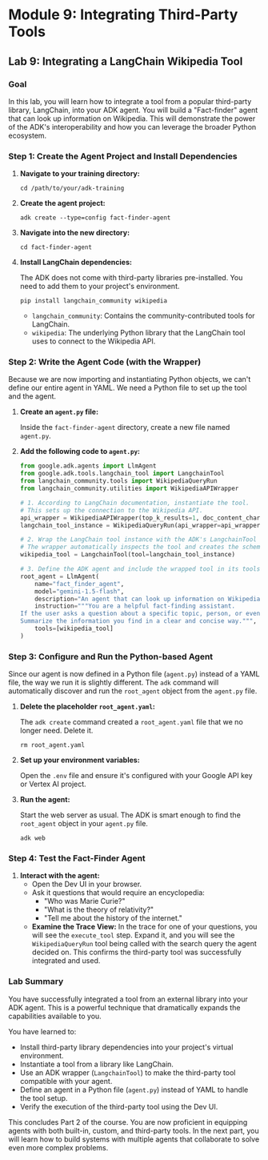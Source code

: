 # Module 9: Integrating Third-Party Tools

## Lab 9: Integrating a LangChain Wikipedia Tool

### Goal

In this lab, you will learn how to integrate a tool from a popular third-party library, LangChain, into your ADK agent. You will build a "Fact-finder" agent that can look up information on Wikipedia. This will demonstrate the power of the ADK's interoperability and how you can leverage the broader Python ecosystem.

### Step 1: Create the Agent Project and Install Dependencies

1.  **Navigate to your training directory:**

    ```shell
    cd /path/to/your/adk-training
    ```

2.  **Create the agent project:**

    ```shell
    adk create --type=config fact-finder-agent
    ```

3.  **Navigate into the new directory:**

    ```shell
    cd fact-finder-agent
    ```

4.  **Install LangChain dependencies:**

    The ADK does not come with third-party libraries pre-installed. You need to add them to your project's environment.

    ```shell
    pip install langchain_community wikipedia
    ```
    *   `langchain_community`: Contains the community-contributed tools for LangChain.
    *   `wikipedia`: The underlying Python library that the LangChain tool uses to connect to the Wikipedia API.

### Step 2: Write the Agent Code (with the Wrapper)

Because we are now importing and instantiating Python objects, we can't define our entire agent in YAML. We need a Python file to set up the tool and the agent.

1.  **Create an `agent.py` file:**

    Inside the `fact-finder-agent` directory, create a new file named `agent.py`.

2.  **Add the following code to `agent.py`:**

    ```python
    from google.adk.agents import LlmAgent
    from google.adk.tools.langchain_tool import LangchainTool
    from langchain_community.tools import WikipediaQueryRun
    from langchain_community.utilities import WikipediaAPIWrapper

    # 1. According to LangChain documentation, instantiate the tool.
    # This sets up the connection to the Wikipedia API.
    api_wrapper = WikipediaAPIWrapper(top_k_results=1, doc_content_chars_max=2000)
    langchain_tool_instance = WikipediaQueryRun(api_wrapper=api_wrapper)

    # 2. Wrap the LangChain tool instance with the ADK's LangchainTool wrapper.
    # The wrapper automatically inspects the tool and creates the schema for the LLM.
    wikipedia_tool = LangchainTool(tool=langchain_tool_instance)

    # 3. Define the ADK agent and include the wrapped tool in its tools list.
    root_agent = LlmAgent(
        name="fact_finder_agent",
        model="gemini-1.5-flash",
        description="An agent that can look up information on Wikipedia.",
        instruction="""You are a helpful fact-finding assistant.
    If the user asks a question about a specific topic, person, or event, you MUST use the Wikipedia tool to find an accurate answer.
    Summarize the information you find in a clear and concise way.""",
        tools=[wikipedia_tool]
    )
    ```

### Step 3: Configure and Run the Python-based Agent

Since our agent is now defined in a Python file (`agent.py`) instead of a YAML file, the way we run it is slightly different. The `adk` command will automatically discover and run the `root_agent` object from the `agent.py` file.

1.  **Delete the placeholder `root_agent.yaml`:**

    The `adk create` command created a `root_agent.yaml` file that we no longer need. Delete it.

    ```shell
    rm root_agent.yaml
    ```

2.  **Set up your environment variables:**

    Open the `.env` file and ensure it's configured with your Google API key or Vertex AI project.

3.  **Run the agent:**

    Start the web server as usual. The ADK is smart enough to find the `root_agent` object in your `agent.py` file.

    ```shell
    adk web
    ```

### Step 4: Test the Fact-Finder Agent

1.  **Interact with the agent:**
    *   Open the Dev UI in your browser.
    *   Ask it questions that would require an encyclopedia:
        *   "Who was Marie Curie?"
        *   "What is the theory of relativity?"
        *   "Tell me about the history of the internet."
    *   **Examine the Trace View:** In the trace for one of your questions, you will see the `execute_tool` step. Expand it, and you will see the `WikipediaQueryRun` tool being called with the search query the agent decided on. This confirms the third-party tool was successfully integrated and used.

### Lab Summary

You have successfully integrated a tool from an external library into your ADK agent. This is a powerful technique that dramatically expands the capabilities available to you.

You have learned to:
*   Install third-party library dependencies into your project's virtual environment.
*   Instantiate a tool from a library like LangChain.
*   Use an ADK wrapper (`LangchainTool`) to make the third-party tool compatible with your agent.
*   Define an agent in a Python file (`agent.py`) instead of YAML to handle the tool setup.
*   Verify the execution of the third-party tool using the Dev UI.

This concludes Part 2 of the course. You are now proficient in equipping agents with both built-in, custom, and third-party tools. In the next part, you will learn how to build systems with multiple agents that collaborate to solve even more complex problems.
